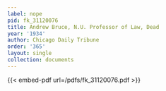 ```yaml
---
label: nope
pid: fk_31120076
title: Andrew Bruce, N.U. Professor of Law, Dead
year: '1934'
author: Chicago Daily Tribune
order: '365'
layout: single
collection: documents
---
```



{{< embed-pdf url=/pdfs/fk_31120076.pdf >}}
